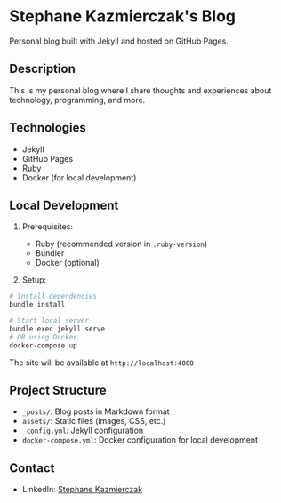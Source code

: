 # Stephane Kazmierczak's Blog

Personal blog built with Jekyll and hosted on GitHub Pages.

## Description
This is my personal blog where I share thoughts and experiences about technology, programming, and more.

## Technologies
- Jekyll
- GitHub Pages
- Ruby
- Docker (for local development)

## Local Development
1. Prerequisites:
   - Ruby (recommended version in `.ruby-version`)
   - Bundler
   - Docker (optional)

2. Setup:
```bash
# Install dependencies
bundle install

# Start local server
bundle exec jekyll serve
# OR using Docker
docker-compose up
```

The site will be available at `http://localhost:4000`

## Project Structure
- `_posts/`: Blog posts in Markdown format
- `assets/`: Static files (images, CSS, etc.)
- `_config.yml`: Jekyll configuration
- `docker-compose.yml`: Docker configuration for local development

## Contact
- LinkedIn: [Stephane Kazmierczak]()


